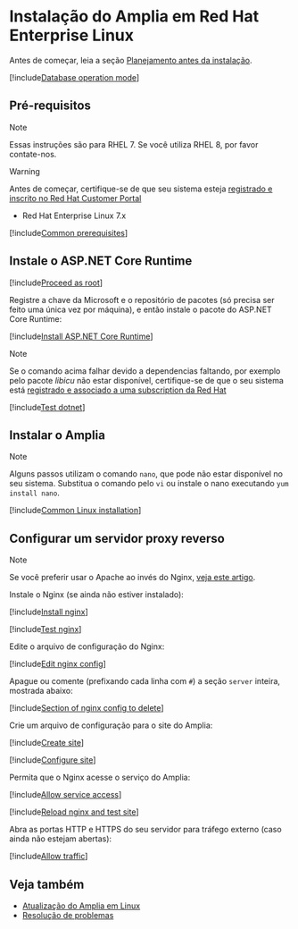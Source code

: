 ﻿# Instalação do Amplia em Red Hat Enterprise Linux

Antes de começar, leia a seção [Planejamento antes da instalação](../index.md#planning).

[!include[Database operation mode](../includes/database-mode.md)]

## Pré-requisitos

> [!NOTE]
> Essas instruções são para RHEL 7. Se você utiliza RHEL 8, por favor contate-nos.

> [!WARNING]
> Antes de começar, certifique-se de que seu sistema esteja [registrado e inscrito no Red Hat Customer Portal](https://access.redhat.com/solutions/253273)

* Red Hat Enterprise Linux 7.x

[!include[Common prerequisites](../includes/common-requisites.md)]

## Instale o ASP.NET Core Runtime

[!include[Proceed as root](includes/su.md)]

Registre a chave da Microsoft e o repositório de pacotes (só precisa ser feito uma única vez por máquina),
e então instale o pacote do ASP.NET Core Runtime:

[!include[Install ASP.NET Core Runtime](../../../../../includes/amplia/rhel/install-aspnetcore.md)]

> [!NOTE]
> Se o comando acima falhar devido a dependencias faltando, por exemplo pelo pacote *libicu* não estar disponível, certifique-se de que o seu sistema está [registrado e associado a uma subscription da Red Hat](https://access.redhat.com/solutions/253273)

[!include[Test dotnet](includes/test-dotnet.md)]

## Instalar o Amplia

> [!NOTE]
> Alguns passos utilizam o comando `nano`, que pode não estar disponível no seu sistema. Substitua o comando pelo
> `vi` ou instale o nano executando `yum install nano`.

[!include[Common Linux installation](includes/common-linux-install.md)]

## Configurar um servidor proxy reverso

> [!NOTE]
> Se você preferir usar o Apache ao invés do Nginx, [veja este artigo](https://docs.microsoft.com/pt-br/aspnet/core/host-and-deploy/linux-apache?view=aspnetcore-2.2#configure-apache).

Instale o Nginx (se ainda não estiver instalado):

[!include[Install nginx](../../../../../includes/amplia/rhel/install-nginx.md)]

[!include[Test nginx](includes/test-nginx.md)]

Edite o arquivo de configuração do Nginx:

[!include[Edit nginx config](../../../../../includes/amplia/rhel/edit-nginx-config.md)]

Apague ou comente (prefixando cada linha com `#`) a seção `server` inteira, mostrada abaixo:

[!include[Section of nginx config to delete](../../../../../includes/amplia/rhel/nginx-config-to-delete.md)]

Crie um arquivo de configuração para o site do Amplia:

[!include[Create site](../../../../../includes/amplia/rhel/create-site.md)]

[!include[Configure site](includes/configure-site.md)]

Permita que o Nginx acesse o serviço do Amplia:

[!include[Allow service access](../../../../../includes/amplia/centos/allow-service-access.md)]

[!include[Reload nginx and test site](includes/reload-and-test.md)]

Abra as portas HTTP e HTTPS do seu servidor para tráfego externo (caso ainda não estejam abertas):

[!include[Allow traffic](../../../../../includes/amplia/centos/allow-http.md)]

## Veja também

* [Atualização do Amplia em Linux](update.md)
* [Resolução de problemas](troubleshoot/index.md)
